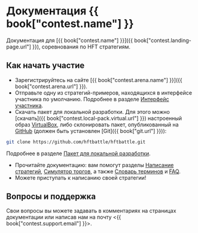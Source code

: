 # Документация {{ book["contest.name"] }}

Документация для [{{ book["contest.name"] }}]({{ book["contest.landing-page.url"] }}), соревнования по HFT стратегиям.

## Как начать участие

- Зарегистрируйтесь на сайте [{{ book["contest.arena.name"] }}]({{ book["contest.arena.url"] }}).
- Отправьте одну из стратегий-примеров, находящихся в интерфейсе участника по умолчанию.
Подробнее в разделе [Интерфейс участника](interface/README.md).
- Скачать пакет для локальной разработки.
Для этого можно [скачать]({{ book["contest.local-pack.virtual.url"] }}) настроенный образ [VirtualBox]({{book["virtualbox.url"]}}), либо склонировать пакет, опубликованный на [GitHub]( {{book["contest.local-pack.url"]}} ) (должен быть установлен [Git]({{ book["git.url"] }})):

```bash
git clone https://github.com/hftbattle/hftbattle.git
```

Подробнее в разделе [Пакет для локальной разработки](local-pack/README.md).
- Прочитайте документацию: вам помогут разделы [Написание стратегий](strategy/README.md), [Симулятор торгов](simulator/README.md), а также [Словарь терминов](terms.md) и [FAQ](FAQ.md).
- Можете приступать к написанию своей стратегии!

## Вопросы и поддержка
Свои вопросы вы можете задавать в комментариях на страницах документации или написав нам на почту <{{ book["contest.support.email"] }}>.
